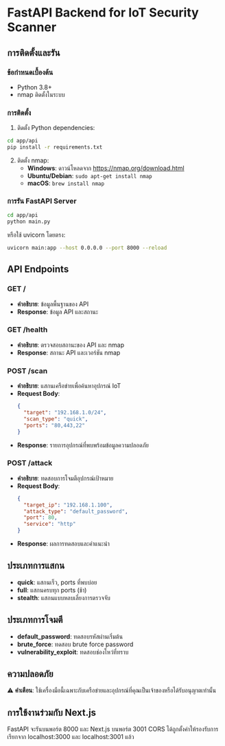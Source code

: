 # FastAPI Backend for IoT Security Scanner

## การติดตั้งและรัน

### ข้อกำหนดเบื้องต้น
- Python 3.8+
- nmap ติดตั้งในระบบ

### การติดตั้ง

1. ติดตั้ง Python dependencies:
```bash
cd app/api
pip install -r requirements.txt
```

2. ติดตั้ง nmap:
   - **Windows**: ดาวน์โหลดจาก https://nmap.org/download.html
   - **Ubuntu/Debian**: `sudo apt-get install nmap`
   - **macOS**: `brew install nmap`

### การรัน FastAPI Server

```bash
cd app/api
python main.py
```

หรือใช้ uvicorn โดยตรง:
```bash
uvicorn main:app --host 0.0.0.0 --port 8000 --reload
```

## API Endpoints

### GET /
- **คำอธิบาย**: ข้อมูลพื้นฐานของ API
- **Response**: ข้อมูล API และสถานะ

### GET /health
- **คำอธิบาย**: ตรวจสอบสถานะของ API และ nmap
- **Response**: สถานะ API และเวอร์ชัน nmap

### POST /scan
- **คำอธิบาย**: แสกนเครือข่ายเพื่อค้นหาอุปกรณ์ IoT
- **Request Body**:
  ```json
  {
    "target": "192.168.1.0/24",
    "scan_type": "quick",
    "ports": "80,443,22"
  }
  ```
- **Response**: รายการอุปกรณ์ที่พบพร้อมข้อมูลความปลอดภัย

### POST /attack
- **คำอธิบาย**: ทดสอบการโจมตีอุปกรณ์เป้าหมาย
- **Request Body**:
  ```json
  {
    "target_ip": "192.168.1.100",
    "attack_type": "default_password",
    "port": 80,
    "service": "http"
  }
  ```
- **Response**: ผลการทดสอบและคำแนะนำ

## ประเภทการแสกน

- **quick**: แสกนเร็ว, ports ที่พบบ่อย
- **full**: แสกนครบทุก ports (ช้า)
- **stealth**: แสกนแบบหลบเลี่ยงการตรวจจับ

## ประเภทการโจมตี

- **default_password**: ทดสอบรหัสผ่านเริ่มต้น
- **brute_force**: ทดสอบ brute force password
- **vulnerability_exploit**: ทดสอบช่องโหว่ที่ทราบ

## ความปลอดภัย

⚠️ **คำเตือน**: ใช้เครื่องมือนี้เฉพาะกับเครือข่ายและอุปกรณ์ที่คุณเป็นเจ้าของหรือได้รับอนุญาตเท่านั้น

## การใช้งานร่วมกับ Next.js

FastAPI จะรันบนพอร์ต 8000 และ Next.js บนพอร์ต 3001
CORS ได้ถูกตั้งค่าให้รองรับการเรียกจาก localhost:3000 และ localhost:3001 แล้ว

